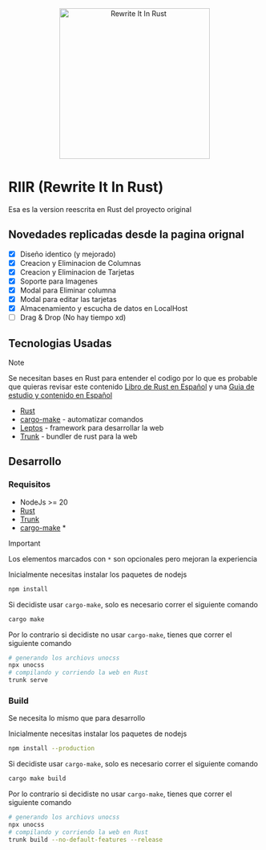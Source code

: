 <div align="center">
    <img width="300px" alt="Rewrite It In Rust" src="https://ghost.fission.codes/content/images/2023/04/Rewrite-It-In-Rust---Postcard---Front.jpeg" />
</div>

# RIIR (Rewrite It In Rust)
Esa es la version reescrita en Rust del proyecto original

## Novedades replicadas desde la pagina orignal
- [x] Diseño identico (y mejorado)
- [x] Creacion y Eliminacion de Columnas
- [x] Creacion y Eliminacion de Tarjetas
- [x] Soporte para Imagenes
- [x] Modal para Eliminar columna
- [x] Modal para editar las tarjetas
- [x] Almacenamiento y escucha de datos en LocalHost
- [ ] Drag & Drop (No hay tiempo xd)

## Tecnologias Usadas
> [!NOTE]
> Se necesitan bases en Rust para entender el codigo por lo que es probable que quieras revisar este contenido
> [Libro de Rust en Español](https://rustlang-es.org/rust-book-es) y una [Guia de estudio y contenido en Español](https://rustlang-es.org/aprende)

- [Rust](https://rust-lang.org)
- [cargo-make](https://github.com/sagiegurari/cargo-make) - automatizar comandos
- [Leptos](https://leptos.dev) - framework para desarrollar la web
- [Trunk](https://trunkrs.dev) - bundler de rust para la web

## Desarrollo

### Requisitos
- NodeJs >= 20
- [Rust](https://rust-lang.org)
- [Trunk](https://trunkrs.dev)
- [cargo-make](https://github.com/sagiegurari/cargo-make) *

> [!IMPORTANT]
> Los elementos marcados con `*` son opcionales pero mejoran la experiencia

Inicialmente necesitas instalar los paquetes de nodejs
```sh
npm install
```

Si decidiste usar `cargo-make`, solo es necesario correr el siguiente comando
```sh
cargo make
```

Por lo contrario si decidiste no usar `cargo-make`, tienes que correr el siguiente comando
```sh
# generando los archiovs unocss
npx unocss
# compilando y corriendo la web en Rust
trunk serve
```

### Build
Se necesita lo mismo que para desarrollo

Inicialmente necesitas instalar los paquetes de nodejs
```sh
npm install --production
```

Si decidiste usar `cargo-make`, solo es necesario correr el siguiente comando
```sh
cargo make build
```

Por lo contrario si decidiste no usar `cargo-make`, tienes que correr el siguiente comando
```sh
# generando los archiovs unocss
npx unocss
# compilando y corriendo la web en Rust
trunk build --no-default-features --release
```
